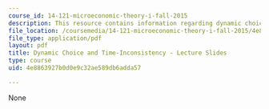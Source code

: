 ```yaml
---
course_id: 14-121-microeconomic-theory-i-fall-2015
description: This resource contains information regarding dynamic choice and time-inconsistency.
file_location: /coursemedia/14-121-microeconomic-theory-i-fall-2015/4e8863927b0d0e9c32ae589db6adda57_MIT14_121F15_9S.pdf
file_type: application/pdf
layout: pdf
title: Dynamic Choice and Time-Inconsistency - Lecture Slides
type: course
uid: 4e8863927b0d0e9c32ae589db6adda57

---
```

None